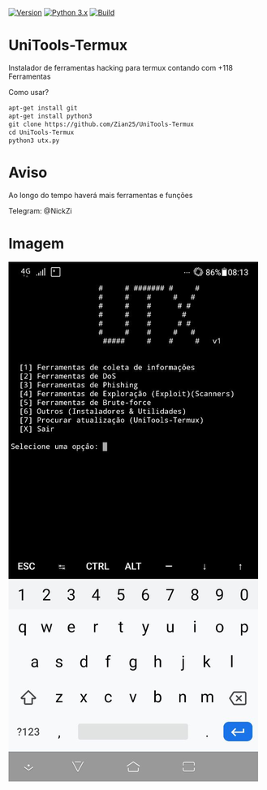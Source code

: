 [![Version](https://img.shields.io/badge/UniTools--Termux-V%201.0-red.svg)]()
[![Python 3.x](https://img.shields.io/badge/Python-3.x-blue.svg)]()
[![Build](https://img.shields.io/badge/Compativel-Termux-brightgreen.svg)]()



# UniTools-Termux
Instalador de ferramentas hacking para termux contando com +118‬ Ferramentas

Como usar?


```
apt-get install git
apt-get install python3
git clone https://github.com/Zian25/UniTools-Termux
cd UniTools-Termux
python3 utx.py
```

# Aviso
Ao longo do tempo haverá mais ferramentas e funções


Telegram: @NickZi



# Imagem
<img src="modulos/utx.jpeg">


